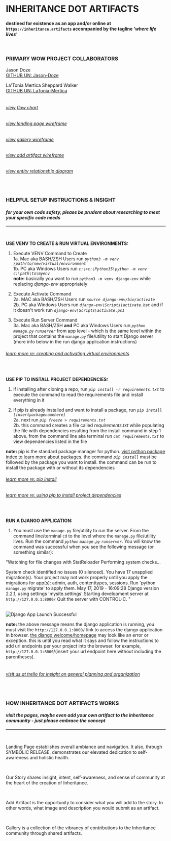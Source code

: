 # **INHERITANCE DOT ARTIFACTS**
#### destined for existence as an app and/or online at ```https://inheritance.artifacts``` accompanied by the tagline *'where life lives'*

<br>

### **PRIMARY WOW PROJECT COLLABORATORS**<br>
Jason Doze<br>
[GITHUB UN: Jason-Doze](https://github.com/Jason-Doze)<br>

La'Tonia Mertica Sheppard Walker<br>
[GITHUB UN: LaTonia-Mertica](https://github.com/LaTonia-Mertica)<br>
<br>

###### [view flow chart](Inheritance/Images/Flowchart.png)
###### [view landing page wireframe](Inheritance/Images/landingpagewireframe.png)
###### [view gallery wireframe](Inheritance/Images/gallerywireframe.png)
###### [view add artifact wireframe](Inheritance/Images/addartifactwireframe.png)
###### [view entity relationship diagram](Inheritance/Images/ERD.png)

<br>

### **HELPFUL SETUP INSTRUCTIONS & INSIGHT** 
#### <p style="text-align: left">*for your own code safety, please be prudent about researching to meet your specific code needs*</p>

---

<br>

**USE VENV TO CREATE & RUN VIRTUAL ENVIRONMENTS:**<br>
1. Execute VENV Command to Create<br>
    1a. Mac aka BASH/ZSH Users run *`python3 -m venv /path/to/new/virtual/environment`*<br>
    1b. PC aka Windows Users run *`c:\>c:\Python35\python -m venv c:\path\to\myenv`*<br>
    **note:** basically you want to run `python3 -m venv django-env` while replacing *django-env* appropriately

2. Execute Activate Command<br>
    2a. MAC aka BASH/ZSH Users run *`source django-env/bin/activate`*<br>
    2b. PC aka Windows Users run *`django-env\Scripts\activate.bat`* and if it doesn't work run *`django-env\Scripts\activate.ps1`*  

3. Execute Run Server Command<br>
    3a. Mac aka BASH/ZSH **and** PC aka Windows Users run *`python`* *`manage.py`* *`runserver`* from app level - which is the same level within the project that contains the `manage.py` file/utility to start Django server (more info below in the run django application instructions)

###### [learn more re: creating and activating virtual environments](https://docs.python.org/3/library/venv.html)

<br>

**USE PIP TO INSTALL PROJECT DEPENDENCIES:**<br>
1. if installing after cloning a repo, run *`pip install -r requirements.txt`* to execute the command to read the requirements file and install everything in it

2. if pip is already installed and want to install a package, run *`pip install [insertpackagenamehere]`*<br>
    2a. next run *`pip freeze > requirements.txt`*<br>
    2b. this command creates a file called *requirements.txt* while populating the file with dependencies resulting from the install command in step 1 above. from the command line aka terminal run *`cat requirements.txt`* to view dependencies listed in the file 

**note:** pip is the standard package manager for python. [visit python package index to learn more about packages](https://pypi.org/). the command *`pip install`* must be followed by the package you want to install. the command can be run to install the package with or without its dependencies

###### [learn more re: pip install](https://pip.pypa.io/en/stable/cli/pip_install/) 

###### [learn more re: using pip to install project dependencies](https://stackoverflow.com/questions/53925660/installing-python-dependencies-locally-in-project)

<br>

**RUN A DJANGO APPLICATION:**<br>
1. You must use the `manage.py` file/utility to run the server. From the command line/terminal `cd` to the level where the `manage.py` file/utility lives. Run the command *`python`* *`manage.py`* *`runserver`*. You will know the command was successful when you see the following message (or something similar):

"Watching for file changes with StatReloader
Performing system checks...

System check identified no issues (0 silenced).
You have 17 unapplied migration(s). Your project may not work properly until you apply the migrations for app(s): admin, auth, contenttypes, sessions.
Run 'python `manage.py` migrate' to apply them.
May 17, 2019 - 16:09:28
Django version 2.2.1, using settings 'mysite.settings'
Starting development server at `http://127.0.0.1:8000/`
Quit the server with CONTROL-C.
"

<br>

<img src="Inheritance/Images/Django_App.jpg" title="" alt="Django App Launch Successful"/>

<br>

**note:** the above message means the django application is running, you must visit the `http://127.0.0.1:8000/` link to access the django application in browser. [the django welcome/homepage](images/django-welcome-homepage.png) may look like an error or exception. this is until you read what it says and follow the instructions to add url endpoints per your project into the browser. for example, `http://127.0.0.1:8000`/(insert your url endpoint here without including the parentheses).
<br>
<br>

###### [visit us at trello for insight on general planning and organization](https://trello.com/b/LhG4cich/inheritanceartifacts)
<br>

### **HOW INHERITANCE DOT ARTIFACTS WORKS** 
#### <p style="text-align: left">*visit the pages, maybe even add your own artifact to the inheritance community - just please embrace the concept*</p>

---
<br>

<img src="Inheritance/Images/landing_page.jpg" title="" alt=""/>

Landing Page establishes overall ambiance and navigation. It also, through SYMBOLIC RELEASE, demonstrates our elevated dedication to self-awareness and holistic health.
<br>
<br>

<img src="Inheritance/Images/our_story.jpg" title="" alt=""/>

Our Story shares insight, intent, self-awareness, and sense of community at the heart of the creation of Inheritance. 
<br>
<br>

<img src="Inheritance/Images/add_artifact.jpg" title="" alt=""/>

Add Artifact is the opportunity to consider what you will add to the story. In other words, what image and description you would submit as an artifact.
<br>
<br>

<img src="Inheritance/Images/gallery.jpg" title="" alt=""/>

Gallery is a collection of the vibrancy of contributions to the Inheritance community through shared artifacts.
<br>